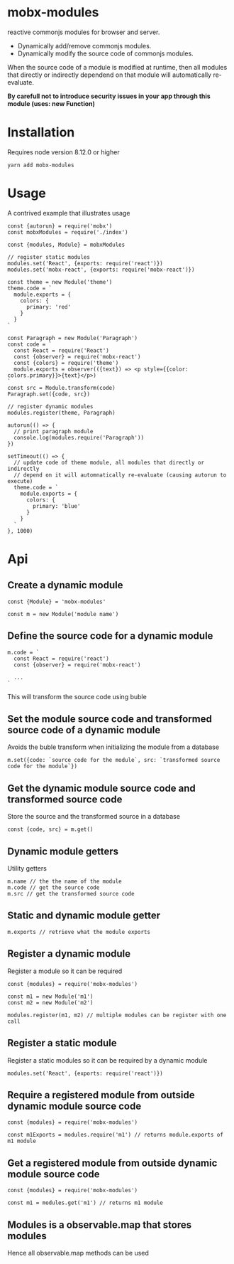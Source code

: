 # mobx-modules

reactive commonjs modules for browser and server. 
- Dynamically add/remove commonjs modules.
- Dynamically modify the source code of commonjs modules.

When the source code of a module is modified at runtime, then all modules that 
directly or indirectly dependend on that module will automatically re-evaluate.

**By carefull not to introduce security issues in your app through this module (uses: new Function)**

# Installation

Requires node version 8.12.0 or higher

```
yarn add mobx-modules
```

# Usage

A contrived example that illustrates usage

```
const {autorun} = require('mobx')
const mobxModules = require('./index')

const {modules, Module} = mobxModules

// register static modules
modules.set('React', {exports: require('react')})
modules.set('mobx-react', {exports: require('mobx-react')})

const theme = new Module('theme')
theme.code = `
  module.exports = {
    colors: {
      primary: 'red'
    }
  }
`

const Paragraph = new Module('Paragraph')
const code = `
  const React = require('React')
  const {observer} = require('mobx-react')
  const {colors} = require('theme')
  module.exports = observer(({text}) => <p style={{color: colors.primary}}>{text}</p>)
`
const src = Module.transform(code)
Paragraph.set({code, src})

// register dynamic modules
modules.register(theme, Paragraph)

autorun(() => {
  // print paragraph module
  console.log(modules.require('Paragraph'))
})

setTimeout(() => {
  // update code of theme module, all modules that directly or indirectly
  // depend on it will automnatically re-evaluate (causing autorun to execute)
  theme.code = `
    module.exports = {
      colors: {
        primary: 'blue'
      }
    }
  `
}, 1000)
```

# Api

## Create a dynamic module

```
const {Module} = 'mobx-modules'

const m = new Module('module name')
```

## Define the source code for a dynamic module

```
m.code = `
  const React = require('react')
  const {observer} = require('mobx-react')
  
  ...
`
```

This will transform the source code using buble

## Set the module source code and transformed source code of a dynamic module

Avoids the buble transform when initializing the module from a database

```
m.set({code: `source code for the module`, src: `transformed source code for the module`})
```

## Get the dynamic module source code and transformed source code

Store the source and the transformed source in a database

```
const {code, src} = m.get()
``` 

## Dynamic module getters

Utility getters

```
m.name // the the name of the module
m.code // get the source code
m.src // get the transformed source code
```

## Static and dynamic module getter

```
m.exports // retrieve what the module exports
```

## Register a dynamic module

Register a module so it can be required

```
const {modules} = require('mobx-modules')

const m1 = new Module('m1')
const m2 = new Module('m2')

modules.register(m1, m2) // multiple modules can be register with one call
```

## Register a static module

Register a static modules so it can be required by a dynamic module

```
modules.set('React', {exports: require('react')})
```

## Require a registered module from outside dynamic module source code

```
const {modules} = require('mobx-modules')

const m1Exports = modules.require('m1') // returns module.exports of m1 module
```

## Get a registered module from outside dynamic module source code

```
const {modules} = require('mobx-modules')

const m1 = modules.get('m1') // returns m1 module
```

## Modules is a observable.map that stores modules

Hence all observable.map methods can be used






